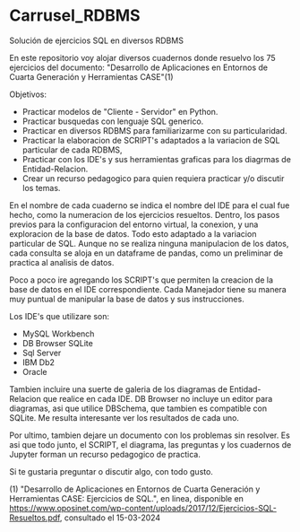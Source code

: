 # Carrusel_RDBMS
Solución de ejercicios SQL en diversos RDBMS

En este repositorio voy alojar diversos cuadernos donde resuelvo los 75 ejercicios del documento: "Desarrollo de Aplicaciones en Entornos de Cuarta Generación y Herramientas CASE"(1)

Objetivos:
- Practicar modelos de "Cliente - Servidor" en Python.
- Practicar busquedas con lenguaje SQL generico.
- Practicar en diversos RDBMS para familiarizarme con su particularidad.
- Practicar la elaboracion de SCRIPT's adaptados a la variacion de SQL particular de cada RDBMS,
- Practicar con los IDE's y sus herramientas graficas para los diagrmas de Entidad-Relacion.
- Crear un recurso pedagogico para quien requiera practicar y/o discutir los temas.
          

En el nombre de cada cuaderno se indica el nombre del IDE para el cual fue hecho, como la numeracion de los ejercicios resueltos. Dentro, los pasos previos para la configuracion del entorno virtual, la conexion, y una exploracion de la base de datos. Todo esto adaptado a la variacion particular de SQL.
Aunque no se realiza ninguna manipulacion de los datos, cada consulta se aloja en un dataframe de pandas, como un preliminar de practica al analisis de datos.

Poco a poco ire agregando los SCRIPT's que permiten la creacion de la base de datos en el IDE correspondiente. Cada Manejador tiene su manera muy puntual de manipular la base de datos y sus instrucciones.

Los IDE's que utilizare son:
- MySQL Workbench
- DB Browser SQLite
- Sql Server
- IBM Db2
- Oracle
          

Tambien incluire una suerte de galeria de los diagramas de Entidad-Relacion que realice en cada IDE. DB Browser no incluye un editor para diagramas, asi que utilice DBSchema, que tambien es compatible con SQLite. Me resulta interesante ver los resultados de cada uno.

Por ultimo, tambien dejare un documento con los problemas sin resolver. Es asi que todo junto, el SCRIPT, el diagrama, las preguntas y los cuadernos de Jupyter forman un recurso pedagogico de practica.

Si te gustaria preguntar o discutir algo, con todo gusto.

(1) "Desarrollo de Aplicaciones en Entornos de Cuarta Generación y Herramientas CASE: Ejercicios de SQL.", en linea, disponible en <https://www.oposinet.com/wp-content/uploads/2017/12/Ejercicios-SQL-Resueltos.pdf>, consultado el 15-03-2024
